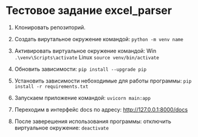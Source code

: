 # Тестовое задание excel_parser

1. Клонировать репозиторий.

2. Создать вирутальное окружение командой:
    `python -m venv name`

3. Активировать виртуальное окружение командой:
Win
    `.\venv\Scripts\activate`
Linux
    `source venv/bin/activate`

4. Обновить зависимости:
    `pip install --upgrade pip`

5. Установить зависимости небоходимые для работы программы:
    `pip install -r requirements.txt`

6. Запускаем приложение командой:
    `uvicorn main:app`

7. Переходим в интерфейс docs по адресу:
    http://127.0.0.1:8000/docs

8. После заверешения использования программы: отключить виртуальное окружение: `deactivate`